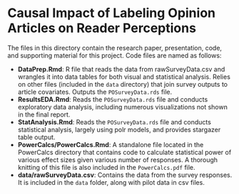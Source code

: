 # Causal Impact of Labeling Opinion Articles on Reader Perceptions

The files in this directory contain the research paper, presentation, code, and supporting material for this project.  Code files are named as follows:

* **DataPrep.Rmd**: R file that reads the data from rawSurveyData.csv and wrangles it into data tables for both visual and statistical analysis. Relies on other files (included in the `data` directory) that join survey outputs to article covariates. Outputs the `POSurveyData.rds` file.
* **ResultsEDA.Rmd**: Reads the `POSurveyData.rds` file and conducts exploratory data analysis, including numerous visualizations not shown in the final report.
* **StatAnalysis.Rmd**: Reads the `POSurveyData.rds` file and conducts statistical analysis, largely using polr models, and provides stargazer table output.
* **PowerCalcs/PowerCalcs.Rmd**: A standalone file located in the PowerCalcs directory that contains code to calculate statistical power of various effect sizes given various number of responses. A thorough knitting of this file is also included in the `PowerCalcs.pdf` file.
* **data/rawSurveyData.csv**: Contains the data from the survey responses. It is included in the `data` folder, along with pilot data in csv files.
